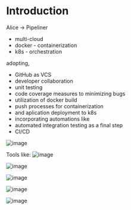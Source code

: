 # Introduction

Alice -> Pipeliner
* multi-cloud
* docker - containerization
* k8s - orchestration

adopting, 
* GitHub as VCS
* developer collaboration
* unit testing
* code coverage measures to minimizing bugs
* utilization of docker build
* push processes for containerization
* and aplication deployment to k8s
* incorporating automations like
 * automated integration testing as a final step
 * CI/CD 

![image](https://github.com/user-attachments/assets/f1c196d4-9a9a-45a9-bdb9-8839200befbf)

Tools like:
![image](https://github.com/user-attachments/assets/2985e757-2403-4261-92d5-07f7faf52f56)

![image](https://github.com/user-attachments/assets/dfac186c-ed93-4499-8d12-eb202214355b)

![image](https://github.com/user-attachments/assets/40a6f07b-7b7a-4e87-b49d-805b61f91075)

![image](https://github.com/user-attachments/assets/834206a9-ba75-45e3-8059-fa219a348aeb)

![image](https://github.com/user-attachments/assets/6ba784d9-18d6-4aa0-83d2-61a797c3caa8)
